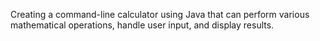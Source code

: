Creating a command-line calculator using Java that can
perform various mathematical operations, handle user
input, and display results.
